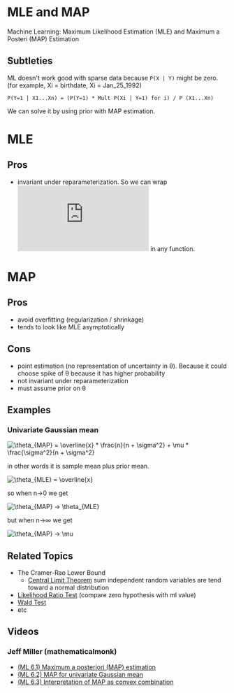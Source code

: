 # MLE and MAP
Machine Learning: Maximum Likelihood Estimation (MLE) and Maximum a Posteri (MAP) Estimation

## Subtleties

ML doesn't work good with sparse data because `P(X | Y)` might be zero.
(for example, Xi = birthdate, Xi = Jan_25_1992)

```
P(Y=1 | X1...Xn) = (P(Y=1) * Mult P(Xi | Y=1) for i) / P (X1...Xn)
```

We can solve it by using prior with MAP estimation.

# MLE

## Pros

- invariant under reparameterization. So we can wrap
![\theta_{MLE}](http://www.sciweavers.org/tex2img.php?eq=%20%5Ctheta_%7BMLE%7D&bc=Transparent&fc=Black&im=jpg&fs=12&ff=arev&edit=0)
in any function.


# MAP

## Pros

- avoid overfitting (regularization / shrinkage)
- tends to look like MLE asymptotically

## Cons

- point estimation (no representation of uncertainty in θ).
Because it could choose spike of θ because it has higher probability
- not invariant under reparameterization
- must assume prior on θ

## Examples

### Univariate Gaussian mean

![\theta_{MAP} =  \overline{x} * \frac{n}{n + \sigma^2} + \mu * \frac{\sigma^2}{n + \sigma^2}](https://latex.codecogs.com/gif.latex?\inline&space;\theta_{MAP}&space;=&space;\overline{x}&space;*&space;\frac{n}{n&space;&plus;&space;\sigma^{2}}&space;&plus;&space;\mu&space;*&space;\frac{\sigma^{2}}{n&space;&plus;&space;\sigma^{2}})

in other words it is sample mean plus prior mean.

![\theta_{MLE} = \overline{x}](https://latex.codecogs.com/gif.latex?\theta_{MLE}%20=%20\overline{x})

so when n->0 we get 

![\theta_{MAP} -> \theta_{MLE}](https://latex.codecogs.com/gif.latex?\theta_{MAP}%20->%20\theta_{MLE})

but when n->∞ we get

![\theta_{MAP} -> \mu](https://latex.codecogs.com/gif.latex?\theta_{MAP}%20->%20\mu)

## Related Topics
- The Cramer-Rao Lower Bound
  - [Central Limit Theorem](https://en.wikipedia.org/wiki/Central_limit_theorem)
    sum independent random variables are tend toward a normal distribution
- [Likelihood Ratio Test](https://en.wikipedia.org/wiki/Likelihood-ratio_test) (compare zero hypothesis with ml value)
- [Wald Test](https://en.wikipedia.org/wiki/Wald_test)
- etc

## Videos

### Jeff Miller (mathematicalmonk)
- [(ML 6.1) Maximum a posteriori (MAP) estimation](https://www.youtube.com/watch?v=kkhdIriddSI)
- [(ML 6.2) MAP for univariate Gaussian mean](https://www.youtube.com/watch?v=KogqeZ_88-g)
- [(ML 6.3) Interpretation of MAP as convex combination](https://www.youtube.com/watch?v=SFQK57G5VF8)
